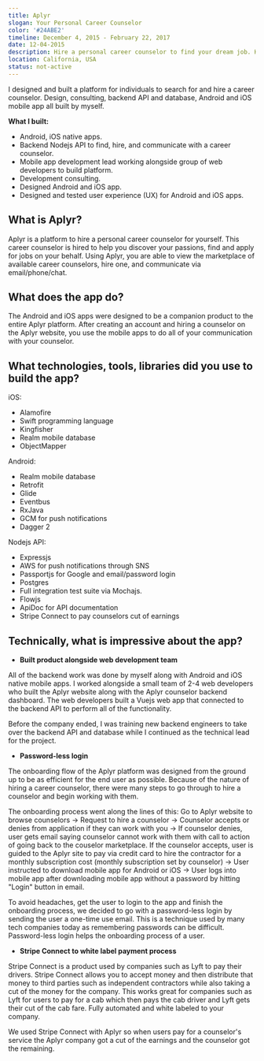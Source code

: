 ```yaml
---
title: Aplyr
slogan: Your Personal Career Counselor
color: '#24ABE2'
timeline: December 4, 2015 - February 22, 2017
date: 12-04-2015
description: Hire a personal career counselor to find your dream job. Have your counselor help you discover your passions, find and apply for job applications for you.
location: California, USA
status: not-active
---
```


I designed and built a platform for individuals to search for and hire a career counselor. Design, consulting, backend API and database, Android and iOS mobile app all built by myself.

**What I built:**

* Android, iOS native apps.
* Backend Nodejs API to find, hire, and communicate with a career counselor.
* Mobile app development lead working alongside group of web developers to build platform.
* Development consulting.
* Designed Android and iOS app.
* Designed and tested user experience (UX) for Android and iOS apps.

## What is Aplyr?

Aplyr is a platform to hire a personal career counselor for yourself. This career counselor is hired to help you discover your passions, find and apply for jobs on your behalf. Using Aplyr, you are able to view the marketplace of available career counselors, hire one, and communicate via email/phone/chat.

## What does the app do?

The Android and iOS apps were designed to be a companion product to the entire Aplyr platform. After creating an account and hiring a counselor on the Aplyr website, you use the mobile apps to do all of your communication with your counselor.

## What technologies, tools, libraries did you use to build the app?

iOS:

* Alamofire
* Swift programming language
* Kingfisher
* Realm mobile database
* ObjectMapper

Android:

* Realm mobile database
* Retrofit
* Glide
* Eventbus
* RxJava
* GCM for push notifications
* Dagger 2

Nodejs API:

* Expressjs
* AWS for push notifications through SNS
* Passportjs for Google and email/password login
* Postgres
* Full integration test suite via Mochajs.
* Flowjs
* ApiDoc for API documentation
* Stripe Connect to pay counselors cut of earnings

## Technically, what is impressive about the app?

* **Built product alongside web development team**

All of the backend work was done by myself along with Android and iOS native mobile apps. I worked alongside a small team of 2-4 web developers who built the Aplyr website along with the Aplyr counselor backend dashboard. The web developers built a Vuejs web app that connected to the backend API to perform all of the functionality.

Before the company ended, I was training new backend engineers to take over the backend API and database while I continued as the technical lead for the project.

* **Password-less login**

The onboarding flow of the Aplyr platform was designed from the ground up to be as efficient for the end user as possible. Because of the nature of hiring a career counselor, there were many steps to go through to hire a counselor and begin working with them.

The onboarding process went along the lines of this: Go to Aplyr website to browse counselors -> Request to hire a counselor -> Counselor accepts or denies from application if they can work with you -> If counselor denies, user gets email saying counselor cannot work with them with call to action of going back to the couselor marketplace. If the counselor accepts, user is guided to the Aplyr site to pay via credit card to hire the contractor for a monthly subscription cost (monthly subscription set by counselor) -> User instructed to download mobile app for Android or iOS -> User logs into mobile app after downloading mobile app without a password by hitting "Login" button in email.

To avoid headaches, get the user to login to the app and finish the onboarding process, we decided to go with a password-less login by sending the user a one-time use email. This is a technique used by many tech companies today as remembering passwords can be difficult. Password-less login helps the onboarding process of a user.

* **Stripe Connect to white label payment process**

Stripe Connect is a product used by companies such as Lyft to pay their drivers. Stripe Connect allows you to accept money and then distribute that money to third parties such as independent contractors while also taking a cut of the money for the company. This works great for companies such as Lyft for users to pay for a cab which then pays the cab driver and Lyft gets their cut of the cab fare. Fully automated and white labeled to your company.

We used Stripe Connect with Aplyr so when users pay for a counselor's service the Aplyr company got a cut of the earnings and the counselor got the remaining.
